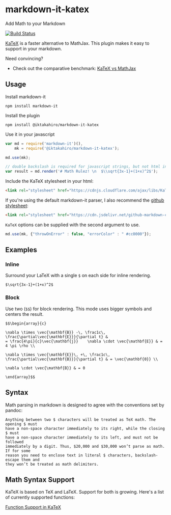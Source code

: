 # markdown-it-katex

Add Math to your Markdown

[![Build Status](https://travis-ci.org/iktakahiro/markdown-it-katex.svg?branch=master)](https://travis-ci.org/iktakahiro/markdown-it-katex)

[KaTeX](https://github.com/Khan/KaTeX) is a faster alternative to MathJax. This plugin makes it easy to support in your markdown.

Need convincing?

* Check out the comparative benchmark: [KaTeX vs MathJax](https://jsperf.com/katex-vs-mathjax/42)

## Usage
Install markdown-it
```
npm install markdown-it
```

Install the plugin

```
npm install @iktakahiro/markdown-it-katex
```

Use it in your javascript

```javascript
var md = require('markdown-it')(),
    mk = require('@iktakahiro/markdown-it-katex');

md.use(mk);

// double backslash is required for javascript strings, but not html input
var result = md.render('# Math Rulez! \n  $\\sqrt{3x-1}+(1+x)^2$');
```

Include the KaTeX stylesheet in your html:
```html
<link rel="stylesheet" href="https://cdnjs.cloudflare.com/ajax/libs/KaTeX/0.10.0/katex.min.css">
```

If you're using the default markdown-it parser, I also recommend the [github stylesheet](https://github.com/sindresorhus/github-markdown-css):
```html
<link rel="stylesheet" href="https://cdn.jsdelivr.net/github-markdown-css/2.2.1/github-markdown.css"/>
```

`KaTeX` options can be supplied with the second argument to use.
```javascript
md.use(mk, {"throwOnError" : false, "errorColor" : " #cc0000"});
```

## Examples

### Inline
Surround your LaTeX with a single `$` on each side for inline rendering.
```
$\sqrt{3x-1}+(1+x)^2$
```

### Block
Use two (`$$`) for block rendering. This mode uses bigger symbols and centers
the result.

```
$$\begin{array}{c}

\nabla \times \vec{\mathbf{B}} -\, \frac1c\, \frac{\partial\vec{\mathbf{E}}}{\partial t} &
= \frac{4\pi}{c}\vec{\mathbf{j}}    \nabla \cdot \vec{\mathbf{E}} & = 4 \pi \rho \\

\nabla \times \vec{\mathbf{E}}\, +\, \frac1c\, \frac{\partial\vec{\mathbf{B}}}{\partial t} & = \vec{\mathbf{0}} \\

\nabla \cdot \vec{\mathbf{B}} & = 0

\end{array}$$
```

## Syntax

Math parsing in markdown is designed to agree with the conventions set by pandoc:

    Anything between two $ characters will be treated as TeX math. The opening $ must
    have a non-space character immediately to its right, while the closing $ must
    have a non-space character immediately to its left, and must not be followed
    immediately by a digit. Thus, $20,000 and $30,000 won’t parse as math. If for some
    reason you need to enclose text in literal $ characters, backslash-escape them and
    they won’t be treated as math delimiters.

## Math Syntax Support

KaTeX is based on TeX and LaTeX. Support for both is growing. Here's a list of
currently supported functions:

[Function Support in KaTeX](https://github.com/Khan/KaTeX/wiki/Function-Support-in-KaTeX)
